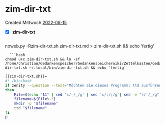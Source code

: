 # zim-dir-txt
Created Mittwoch [2022-06-15]()
- [X] **zim-dir-txt**


  ```bash
noweb.py -Rzim-dir-txt.sh zim-dir-txt.md > zim-dir-txt.sh && echo 'fertig'
 ```
   ```bash
chmod u+x zim-dir-txt.sh && ln -sf /home/christian/Gedankenspeicher/Gedankenspeicherwiki/Zettelkasten/Gedankenwanderung/Programme/zim-dir-txt.sh ~/.local/bin/zim-dir-txt.sh && echo 'fertig'
```

```bash
{{zim-dir-txt.sh}}=
#! /bin/bash
if zenity --question --text="Möchten Sie dieses Programm: ttd ausführen?"
then
    File=$(echo "$1" | sed 's/ /_/g' | sed 's/:/;/g'| sed -e "s/'/_/g" | sed 's/\"//g')
    filename=${File%.*}
    mkdir -p "$filename"
    ttd "$filename"
fi
@
```

